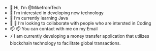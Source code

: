 - 👋 Hi, I’m @MikefromTech
- 👀 I’m interested in developing new technology
- 🌱 I’m currently learning Java
- 💞️ 💞️ I’m looking to collaborate with people who are intersted in Coding
- 📫 📫 You can contact with me on my Email
- ⚡ I am currently developing a money transfer application that utilizes blockchain technology to facilitate global transactions.
  
<!---
MikefromTech/MikefromTech is a ✨ special ✨ repository because its `README.md` (this file) appears on your GitHub profile.
You can click the Preview link to take a look at your changes.
--->
